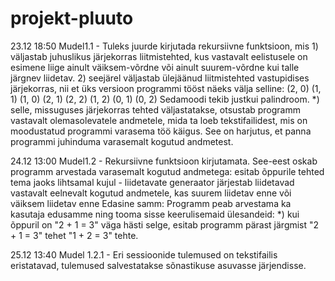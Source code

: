 # projekt-pluuto

23.12 18:50
Mudel1.1 - Tuleks juurde kirjutada rekursiivne funktsioon, mis
		1) väljastab juhuslikus järjekorras liitmistehted, kus vastavalt eelistusele on esimene liige
		   ainult väiksem-võrdne või ainult suurem-võrdne kui talle järgnev liidetav.
		2) seejärel väljastab ülejäänud liitmistehted vastupidises järjekorras, nii et üks versioon
		   programmi tööst näeks välja selline:
		   (2, 0)
		   (1, 1)
		   (1, 0)
		   (2, 1)
		   (2, 2)
		   (1, 2)
		   (0, 1)
		   (0, 2)
		   Sedamoodi tekib justkui palindroom.
		*) selle, missuguses järjekorras tehted väljastatakse, otsustab programm vastavalt olemasolevatele
		   andmetele, mida ta loeb tekstifailidest, mis on moodustatud programmi varasema töö käigus.
		   See on harjutus, et panna programmi juhinduma varasemalt kogutud andmetest.

24.12 13:00
Mudel1.2 - Rekursiivne funktsioon kirjutamata. See-eest oskab programm arvestada varasemalt kogutud andmetega:
		esitab õppurile tehted tema jaoks lihtsamal kujul - liidetavate generaator järjestab liidetavad
		vastavalt eelnevalt kogutud andmetele, kas suurem liidetav enne või väiksem liidetav enne
	   Edasine samm:
		Programm peab arvestama ka kasutaja edusamme ning tooma sisse keerulisemaid ülesandeid:
			*) kui õppuril on "2 + 1 = 3" väga hästi selge, esitab programm pärast järgmist
			   "2 + 1 = 3" tehet "1 + 2 = 3" tehte.

25.12 13:40
Mudel 1.2.1 - Eri sessioonide tulemused on tekstifailis eristatavad,
	      tulemused salvestatakse sõnastikuse asuvasse järjendisse.